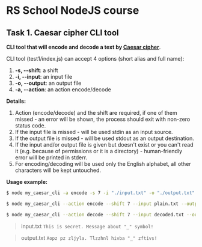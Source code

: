 # RS School NodeJS course

## Task 1. Caesar cipher CLI tool

**CLI tool that will encode and decode a text by [Caesar cipher](https://en.wikipedia.org/wiki/Caesar_cipher)**.

CLI tool (test1/index.js) can accept 4 options (short alias and full name):

1.  **-s, --shift**: a shift
2.  **-i, --input**: an input file
3.  **-o, --output**: an output file
4.  **-a, --action**: an action encode/decode

**Details:**

1. Action (encode/decode) and the shift are required, if one of them missed - an error will be shown, the process should exit with non-zero status code.
2. If the input file is missed - will be used stdin as an input source.
3. If the output file is missed - will be used stdout as an output destination.
4. If the input and/or output file is given but doesn't exist or you can't read it (e.g. because of permissions or it is a directory) - human-friendly error will be printed in stderr.
5. For encoding/decoding will be used only the English alphabet, all other characters will be kept untouched.

**Usage example:**

```bash
$ node my_caesar_cli -a encode -s 7 -i "./input.txt" -o "./output.txt"
```

```bash
$ node my_caesar_cli --action encode --shift 7 --input plain.txt --output encoded.txt
```

```bash
$ node my_caesar_cli --action decode --shift 7 --input decoded.txt --output plain.txt
```

> input.txt
> `This is secret. Message about "_" symbol!`

> output.txt
> `Aopz pz zljyla. Tlzzhnl hivba "_" zftivs!`
